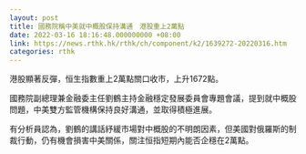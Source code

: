 ```yaml
---
layout: post
title: 國務院稱中美就中概股保持溝通　港股重上2萬點
date: 2022-03-16 18:16:48.000000000 +08:00
link: https://news.rthk.hk/rthk/ch/component/k2/1639272-20220316.htm
categories: rthk
---
```


港股顯著反彈，恒生指數重上2萬點關口收市，上升1672點。

國務院副總理兼金融委主任劉鶴主持金融穩定發展委員會專題會議，提到就中概股問題，中美雙方監管機構保持良好溝通，並取得積極進展。

有分析員認為，劉鶴的講話紓緩市場對中概股的不明朗因素，但美國對俄羅斯的制裁行動，仍有機會損害中美關係，關注恒指短期內能否企穩在2萬點。
